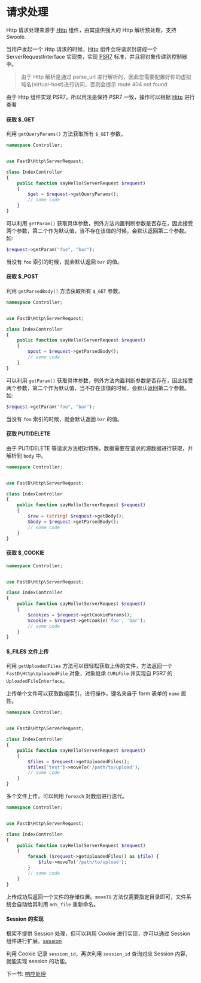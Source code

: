 # 请求处理

Http 请求处理来源于 [Http](https://github.com/JanHuang/http) 组件，由其提供强大的 Http 解析预处理，支持 Swoole.

当用户发起一个 Http 请求的时候，[Http](https://github.com/JanHuang/http) 组件会将请求封装成一个 ServerRequestInterface 实现类，实现 [PSR7](http://www.php-fig.org/psr/psr-7/) 标准，并且将对象传递到控制器中。

> 由于 Http 解析是通过 parse_url 进行解析的，因此您需要配置好你的虚拟域名(virtual-host)进行访问，否则会提示 route 404 not found

由于 Http 组件实现 PSR7，所以用法是保持 PSR7 一致，操作可以根据 [Http](https://github.com/JanHuang/http) 进行查看

#### 获取 $_GET

利用 `getQueryParams()` 方法获取所有 `$_GET` 参数。

```php
namespace Controller;


use FastD\Http\ServerRequest;

class IndexController
{
    public function sayHello(ServerRequest $request)
    {
        $get = $request->getQueryParams();
        // some code
    }
}
```

可以利用 `getParam()` 获取具体参数，例外方法内置判断参数是否存在，因此接受两个参数，第二个作为默认值，当不存在该值的时候，会默认返回第二个参数。如:

```php
$request->getParam("foo", "bar");
```

当没有 `foo` 索引的时候，就会默认返回 `bar` 的值。

#### 获取 $_POST

利用 `getParsedBody()` 方法获取所有 `$_GET` 参数。

```php
namespace Controller;


use FastD\Http\ServerRequest;

class IndexController
{
    public function sayHello(ServerRequest $request)
    {
        $post = $request->getParsedBody();
        // some code
    }
}
```

可以利用 `getParam()` 获取具体参数，例外方法内置判断参数是否存在，因此接受两个参数，第二个作为默认值，当不存在该值的时候，会默认返回第二个参数。如:

```php
$request->getParam("foo", "bar");
```

当没有 `foo` 索引的时候，就会默认返回 `bar` 的值。

#### 获取 PUT/DELETE

由于 PUT/DELETE 等请求方法相对特殊，数据需要在请求的源数据进行获取，并解析到 `body` 中。

```php
namespace Controller;


use FastD\Http\ServerRequest;

class IndexController
{
    public function sayHello(ServerRequest $request)
    {
        $raw = (string) $request->getBody();
        $body = $request->getParsedBody();
        // some code
    }
}
```

#### 获取 $_COOKIE

```php
namespace Controller;


use FastD\Http\ServerRequest;

class IndexController
{
    public function sayHello(ServerRequest $request)
    {
        $cookies = $request->getCookieParams();
        $cookie = $request->getCookie('foo', 'bar');
        // some code
    }
}
```

#### $_FILES 文件上传

利用 `getUploadedFiles` 方法可以很轻松获取上传的文件，方法返回一个 `FastD\Http\UploadedFile` 对象，对象继承 `CURLFile` 并实现自 PSR7 的 `UploadedFileInterface`。

上传单个文件可以获取数组索引，进行操作，键名来自于 form 表单的 `name` 属性。

```php
namespace Controller;


use FastD\Http\ServerRequest;

class IndexController
{
    public function sayHello(ServerRequest $request)
    {
        $files = $request->getUploadedFiles();
        $files['test']->moveTo('/path/to/upload');
        // some code
    }
}
```

多个文件上传，可以利用 `foreach` 对数组进行迭代。

```php
namespace Controller;


use FastD\Http\ServerRequest;

class IndexController
{
    public function sayHello(ServerRequest $request)
    {
        foreach ($request->getUploadedFiles() as $file) {
            $file->moveTo('/path/to/upload');
        }
        // some code
    }
}
```

上传成功后返回一个文件的存储位置。`moveTO` 方法仅需要指定目录即可，文件系统会自动给其利用 `md5_file` 重新命名。

#### Session 的实现

框架不提供 Session 处理，但可以利用 Cookie 进行实现，亦可以通过 Session 组件进行扩展。[session](https://github.com/janhuang/session)

利用 Cookie 记录 `session_id`，再次利用 `session_id` 查询对应 Session 内容，就能实现 session 的功能。

下一节: [响应处理](zh-cn/basic/2-4-response-handling.md)